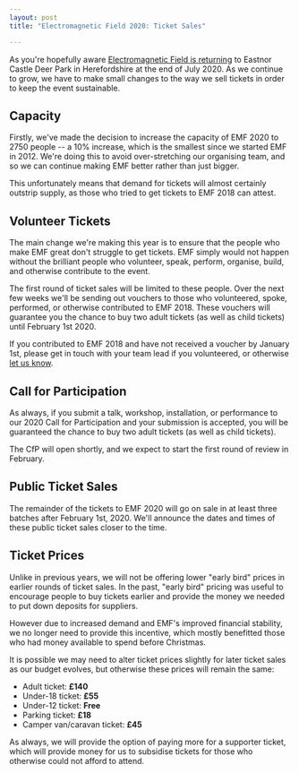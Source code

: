 ```yaml
---
layout: post
title: "Electromagnetic Field 2020: Ticket Sales"

---
```

As you're hopefully aware [Electromagnetic Field is returning](https://www.emfcamp.org) to Eastnor Castle Deer Park in Herefordshire at the end of July 2020. As we continue to grow, we have to make small changes to the way we sell tickets in order to keep the event sustainable.

## Capacity

Firstly, we've made the decision to increase the capacity of EMF 2020 to 2750 people -- a 10% increase, which is the smallest since we started EMF in 2012. We're doing this to avoid over-stretching our organising team, and so we can continue making EMF better rather than just bigger.

This unfortunately means that demand for tickets will almost certainly outstrip supply, as those who tried to get tickets to EMF 2018 can attest.

## Volunteer Tickets

The main change we're making this year is to ensure that the people who make EMF great don't struggle to get tickets. EMF simply would not happen without the brilliant people who volunteer, speak, perform, organise, build, and otherwise contribute to the event.

The first round of ticket sales will be limited to these people. Over the next few weeks we'll be sending out vouchers to those who volunteered, spoke, performed, or otherwise contributed to EMF 2018. These vouchers will guarantee you the chance to buy two adult tickets (as well as child tickets) until February 1st 2020.

If you contributed to EMF 2018 and have not received a voucher by January 1st, please get in touch with your team lead if you volunteered, or otherwise [let us know](mailto:tickets@emfcamp.org).

## Call for Participation

As always, if you submit a talk, workshop, installation, or performance to our 2020 Call for Participation and your submission is accepted, you will be guaranteed the chance to buy two adult tickets (as well as child tickets).

The CfP will open shortly, and we expect to start the first round of review in February.

## Public Ticket Sales

The remainder of the tickets to EMF 2020 will go on sale in at least three batches after February 1st, 2020. We'll announce the dates and times of these public ticket sales closer to the time.

## Ticket Prices

Unlike in previous years, we will not be offering lower "early bird" prices in earlier rounds of ticket sales. In the past, "early bird" pricing was useful to encourage people to buy tickets earlier and provide the money we needed to put down deposits for suppliers. 

However due to increased demand and EMF's improved financial stability, we no longer need to provide this incentive, which mostly benefitted those who had money available to spend before Christmas.

It is possible we may need to alter ticket prices slightly for later ticket sales as our budget evolves, but otherwise these prices will remain the same:

* Adult ticket: **£140**
* Under-18 ticket: **£55**
* Under-12 ticket: **Free**
* Parking ticket: **£18**
* Camper van/caravan ticket: **£45**

As always, we will provide the option of paying more for a supporter ticket, which will provide money for us to subsidise tickets for those who otherwise could not afford to attend.
